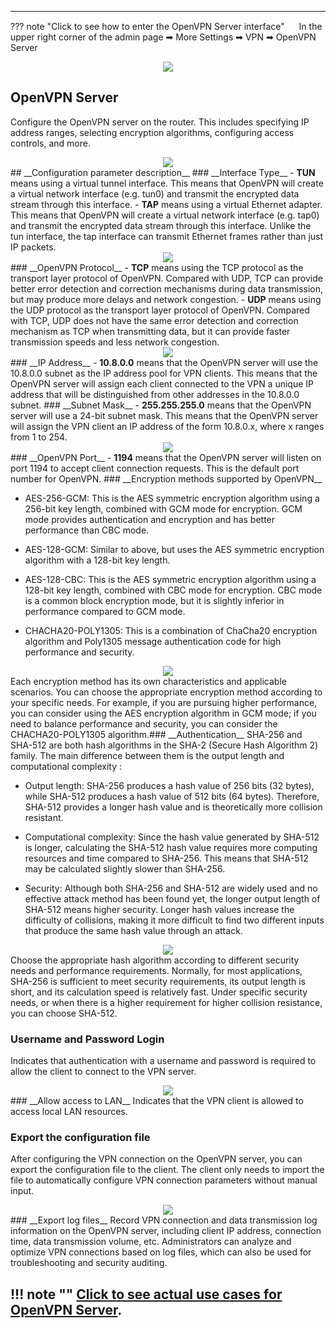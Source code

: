 ---

??? note "Click to see how to enter the OpenVPN Server interface"
	<img src="/images/weizhi01.png" width="15" height="15">&nbsp;In the upper right corner of the admin page ➡ More Settings ➡ VPN ➡ OpenVPN Server
	<div style="text-align: center;">
		<img class="boxshadow" src="/images/openvpn001.png">
	</div>

## __OpenVPN Server__
<p class="text">
Configure the OpenVPN server on the router. This includes specifying IP address ranges, selecting encryption algorithms, configuring access controls, and more.
</p>
<div style="text-align: center;">
    <img class="boxshadow" src="/images/openvpn02.png">
</div>
## __Configuration parameter description__
### __Interface Type__
- <b>TUN</b> means using a virtual tunnel interface. This means that OpenVPN will create a virtual network interface (e.g. tun0) and transmit the encrypted data stream through this interface.
- <b>TAP</b> means using a virtual Ethernet adapter. This means that OpenVPN will create a virtual network interface (e.g. tap0) and transmit the encrypted data stream through this interface. Unlike the tun interface, the tap interface can transmit Ethernet frames rather than just IP packets.
<div style="text-align: center;">
    <img class="boxshadow" src="/images/openvpn03.png">
</div>
### __OpenVPN Protocol__
- <b>TCP</b> means using the TCP protocol as the transport layer protocol of OpenVPN. Compared with UDP, TCP can provide better error detection and correction mechanisms during data transmission, but may produce more delays and network congestion.
- <b>UDP</b> means using the UDP protocol as the transport layer protocol of OpenVPN. Compared with TCP, UDP does not have the same error detection and correction mechanism as TCP when transmitting data, but it can provide faster transmission speeds and less network congestion.
<div style="text-align: center;">
    <img class="boxshadow" src="/images/openvpn04.png">
</div>
### __IP Address__
- <b>10.8.0.0</b> means that the OpenVPN server will use the 10.8.0.0 subnet as the IP address pool for VPN clients. This means that the OpenVPN server will assign each client connected to the VPN a unique IP address that will be distinguished from other addresses in the 10.8.0.0 subnet.
### __Subnet Mask__
- <b>255.255.255.0</b> means that the OpenVPN server will use a 24-bit subnet mask. This means that the OpenVPN server will assign the VPN client an IP address of the form 10.8.0.x, where x ranges from 1 to 254.
<div style="text-align: center;">
    <img class="boxshadow" src="/images/openvpn09.png">
</div>
### __OpenVPN Port__
- <b>1194</b> means that the OpenVPN server will listen on port 1194 to accept client connection requests. This is the default port number for OpenVPN.
### __Encryption methods supported by OpenVPN__

- AES-256-GCM: This is the AES symmetric encryption algorithm using a 256-bit key length, combined with GCM mode for encryption. GCM mode provides authentication and encryption and has better performance than CBC mode.

- AES-128-GCM: Similar to above, but uses the AES symmetric encryption algorithm with a 128-bit key length.

- AES-128-CBC: This is the AES symmetric encryption algorithm using a 128-bit key length, combined with CBC mode for encryption. CBC mode is a common block encryption mode, but it is slightly inferior in performance compared to GCM mode.

- CHACHA20-POLY1305: This is a combination of ChaCha20 encryption algorithm and Poly1305 message authentication code for high performance and security.
<div style="text-align: center;">
    <img class="boxshadow" src="/images/openvpn05.png">
</div>
 Each encryption method has its own characteristics and applicable scenarios. You can choose the appropriate encryption method according to your specific needs. For example, if you are pursuing higher performance, you can consider using the AES encryption algorithm in GCM mode; if you need to balance performance and security, you can consider the CHACHA20-POLY1305 algorithm.
​
### __Authentication__
SHA-256 and SHA-512 are both hash algorithms in the SHA-2 (Secure Hash Algorithm 2) family. The main difference between them is the output length and computational complexity :

- Output length: SHA-256 produces a hash value of 256 bits (32 bytes), while SHA-512 produces a hash value of 512 bits (64 bytes). Therefore, SHA-512 provides a longer hash value and is theoretically more collision resistant.

- Computational complexity: Since the hash value generated by SHA-512 is longer, calculating the SHA-512 hash value requires more computing resources and time compared to SHA-256. This means that SHA-512 may be calculated slightly slower than SHA-256.

- Security: Although both SHA-256 and SHA-512 are widely used and no effective attack method has been found yet, the longer output length of SHA-512 means higher security. Longer hash values increase the difficulty of collisions, making it more difficult to find two different inputs that produce the same hash value through an attack.
<div style="text-align: center;">
    <img class="boxshadow" src="/images/openvpn06.png">
</div>
Choose the appropriate hash algorithm according to different security needs and performance requirements. Normally, for most applications, SHA-256 is sufficient to meet security requirements, its output length is short, and its calculation speed is relatively fast. Under specific security needs, or when there is a higher requirement for higher collision resistance, you can choose SHA-512.

### __Username and Password Login__
Indicates that authentication with a username and password is required to allow the client to connect to the VPN server.
<div style="text-align: center;">
    <img class="boxshadow" src="/images/openvpn07.png">
</div>
### __Allow access to LAN__ 
Indicates that the VPN client is allowed to access local LAN resources.


### __Export the configuration file__
After configuring the VPN connection on the OpenVPN server, you can export the configuration file to the client. The client only needs to import the file to automatically configure VPN connection parameters without manual input.
<div style="text-align: center;">
    <img class="boxshadow" src="/images/openvpn08.png">
</div>
### __Export log files__
Record VPN connection and data transmission log information on the OpenVPN server, including client IP address, connection time, data transmission volume, etc. Administrators can analyze and optimize VPN connections based on log files, which can also be used for troubleshooting and security auditing.

!!! note ""
	__[Click to see actual use cases for OpenVPN Server]()__.
---